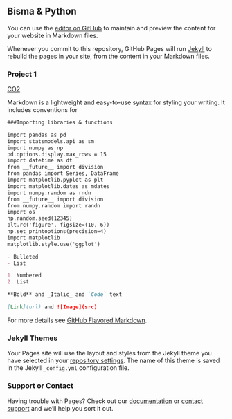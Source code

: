 ## Bisma & Python

You can use the [editor on GitHub](https://github.com/bismab/for_blog/edit/master/README.md) to maintain and preview the content for your website in Markdown files.

Whenever you commit to this repository, GitHub Pages will run [Jekyll](https://jekyllrb.com/) to rebuild the pages in your site, from the content in your Markdown files.

### Project 1

[CO2](https://bismab.github.io/co2-pattern-analysis-5states/)

Markdown is a lightweight and easy-to-use syntax for styling your writing. It includes conventions for

```markdown
###Importing libraries & functions 

import pandas as pd
import statsmodels.api as sm
import numpy as np
pd.options.display.max_rows = 15
import datetime as dt
from __future__ import division
from pandas import Series, DataFrame
import matplotlib.pyplot as plt
import matplotlib.dates as mdates
import numpy.random as rndn
from __future__ import division
from numpy.random import randn
import os
np.random.seed(12345)
plt.rc('figure', figsize=(10, 6))
np.set_printoptions(precision=4)
import matplotlib
matplotlib.style.use('ggplot')

- Bulleted
- List

1. Numbered
2. List

**Bold** and _Italic_ and `Code` text

[Link](url) and ![Image](src)
```

For more details see [GitHub Flavored Markdown](https://guides.github.com/features/mastering-markdown/).

### Jekyll Themes

Your Pages site will use the layout and styles from the Jekyll theme you have selected in your [repository settings](https://github.com/bismab/for_blog/settings). The name of this theme is saved in the Jekyll `_config.yml` configuration file.

### Support or Contact

Having trouble with Pages? Check out our [documentation](https://help.github.com/categories/github-pages-basics/) or [contact support](https://github.com/contact) and we’ll help you sort it out.
